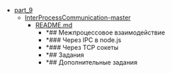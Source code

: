 - <a href = "F:\Node_projects\Node_Way\Education\TSH_video\Timur_Video_Node.js\part_9\cat.part_9\dir.part_9.md">part_9</a>
    - <a href = "F:\Node_projects\Node_Way\Education\TSH_video\Timur_Video_Node.js\part_9\InterProcessCommunication-master\cat.InterProcessCommunication-master\dir.InterProcessCommunication-master.md">InterProcessCommunication-master</a>
        - <a href = "F:\Node_projects\Node_Way\Education\TSH_video\Timur_Video_Node.js\part_9\InterProcessCommunication-master\README.md">README.md</a>
            - *## Межпроцессовое взаимодействие
            - *### Через IPC в node.js
            - *### Через TCP сокеты
            - *## Задания
            - *## Дополнительные задания
    
